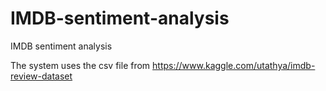 # IMDB-sentiment-analysis
IMDB sentiment analysis

The system uses the csv file from https://www.kaggle.com/utathya/imdb-review-dataset 
